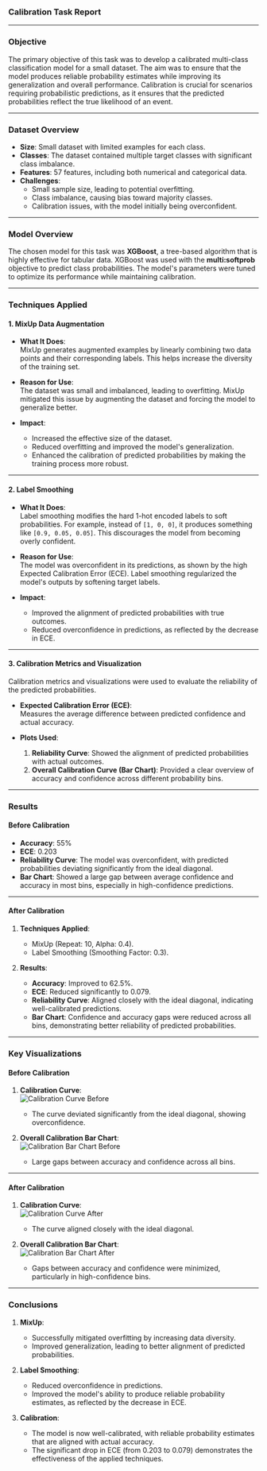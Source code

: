 ### **Calibration Task Report**

---

### **Objective**
The primary objective of this task was to develop a calibrated multi-class classification model for a small dataset. The aim was to ensure that the model produces reliable probability estimates while improving its generalization and overall performance. Calibration is crucial for scenarios requiring probabilistic predictions, as it ensures that the predicted probabilities reflect the true likelihood of an event.

---

### **Dataset Overview**
- **Size**: Small dataset with limited examples for each class.  
- **Classes**: The dataset contained multiple target classes with significant class imbalance.  
- **Features**: 57 features, including both numerical and categorical data.  
- **Challenges**:
  - Small sample size, leading to potential overfitting.
  - Class imbalance, causing bias toward majority classes.
  - Calibration issues, with the model initially being overconfident.

---

### **Model Overview**
The chosen model for this task was **XGBoost**, a tree-based algorithm that is highly effective for tabular data. XGBoost was used with the **multi:softprob** objective to predict class probabilities. The model's parameters were tuned to optimize its performance while maintaining calibration.

---

### **Techniques Applied**

#### **1. MixUp Data Augmentation**
- **What It Does**:  
  MixUp generates augmented examples by linearly combining two data points and their corresponding labels. This helps increase the diversity of the training set.
  
- **Reason for Use**:  
  The dataset was small and imbalanced, leading to overfitting. MixUp mitigated this issue by augmenting the dataset and forcing the model to generalize better.

- **Impact**:  
  - Increased the effective size of the dataset.
  - Reduced overfitting and improved the model's generalization.
  - Enhanced the calibration of predicted probabilities by making the training process more robust.

---

#### **2. Label Smoothing**
- **What It Does**:  
  Label smoothing modifies the hard 1-hot encoded labels to soft probabilities. For example, instead of `[1, 0, 0]`, it produces something like `[0.9, 0.05, 0.05]`. This discourages the model from becoming overly confident.

- **Reason for Use**:  
  The model was overconfident in its predictions, as shown by the high Expected Calibration Error (ECE). Label smoothing regularized the model's outputs by softening target labels.

- **Impact**:  
  - Improved the alignment of predicted probabilities with true outcomes.
  - Reduced overconfidence in predictions, as reflected by the decrease in ECE.

---

#### **3. Calibration Metrics and Visualization**
Calibration metrics and visualizations were used to evaluate the reliability of the predicted probabilities.  
- **Expected Calibration Error (ECE)**:  
  Measures the average difference between predicted confidence and actual accuracy.

- **Plots Used**:
  1. **Reliability Curve**: Showed the alignment of predicted probabilities with actual outcomes.
  2. **Overall Calibration Curve (Bar Chart)**: Provided a clear overview of accuracy and confidence across different probability bins.

---

### **Results**

#### **Before Calibration**
- **Accuracy**: 55%  
- **ECE**: 0.203  
- **Reliability Curve**: The model was overconfident, with predicted probabilities deviating significantly from the ideal diagonal.  
- **Bar Chart**: Showed a large gap between average confidence and accuracy in most bins, especially in high-confidence predictions.

---

#### **After Calibration**
1. **Techniques Applied**:  
   - MixUp (Repeat: 10, Alpha: 0.4).  
   - Label Smoothing (Smoothing Factor: 0.3).  

2. **Results**:
   - **Accuracy**: Improved to 62.5%.  
   - **ECE**: Reduced significantly to 0.079.  
   - **Reliability Curve**: Aligned closely with the ideal diagonal, indicating well-calibrated predictions.  
   - **Bar Chart**: Confidence and accuracy gaps were reduced across all bins, demonstrating better reliability of predicted probabilities.  

---

### **Key Visualizations**

#### **Before Calibration**
1. **Calibration Curve**:  
   ![Calibration Curve Before](before_curve.png)  
   - The curve deviated significantly from the ideal diagonal, showing overconfidence.

2. **Overall Calibration Bar Chart**:  
   ![Calibration Bar Chart Before](before_bar.png)  
   - Large gaps between accuracy and confidence across all bins.

---

#### **After Calibration**
1. **Calibration Curve**:  
   ![Calibration Curve After](after_curve.png)  
   - The curve aligned closely with the ideal diagonal.

2. **Overall Calibration Bar Chart**:  
   ![Calibration Bar Chart After](after_bar.png)  
   - Gaps between accuracy and confidence were minimized, particularly in high-confidence bins.

---

### **Conclusions**
1. **MixUp**:
   - Successfully mitigated overfitting by increasing data diversity.
   - Improved generalization, leading to better alignment of predicted probabilities.

2. **Label Smoothing**:
   - Reduced overconfidence in predictions.
   - Improved the model's ability to produce reliable probability estimates, as reflected by the decrease in ECE.

3. **Calibration**:
   - The model is now well-calibrated, with reliable probability estimates that are aligned with actual accuracy.  
   - The significant drop in ECE (from 0.203 to 0.079) demonstrates the effectiveness of the applied techniques.
